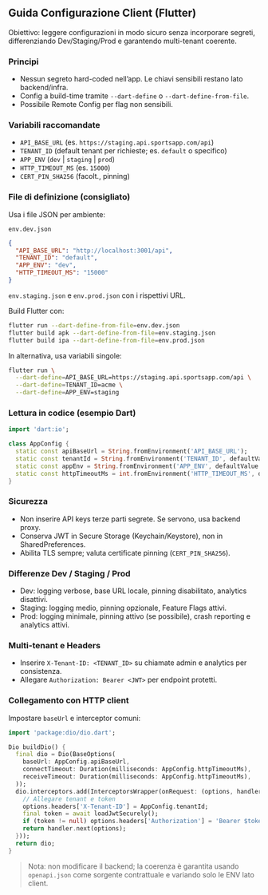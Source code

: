 ## Guida Configurazione Client (Flutter)

Obiettivo: leggere configurazioni in modo sicuro senza incorporare segreti, differenziando Dev/Staging/Prod e garantendo multi-tenant coerente.

### Principi
- Nessun segreto hard-coded nell’app. Le chiavi sensibili restano lato backend/infra.
- Config a build-time tramite `--dart-define` o `--dart-define-from-file`.
- Possibile Remote Config per flag non sensibili.

### Variabili raccomandate
- `API_BASE_URL` (es. `https://staging.api.sportsapp.com/api`)
- `TENANT_ID` (default tenant per richieste; es. `default` o specifico)
- `APP_ENV` (`dev` | `staging` | `prod`)
- `HTTP_TIMEOUT_MS` (es. `15000`)
- `CERT_PIN_SHA256` (facolt., pinning)

### File di definizione (consigliato)
Usa i file JSON per ambiente:

`env.dev.json`
```json
{
  "API_BASE_URL": "http://localhost:3001/api",
  "TENANT_ID": "default",
  "APP_ENV": "dev",
  "HTTP_TIMEOUT_MS": "15000"
}
```

`env.staging.json` e `env.prod.json` con i rispettivi URL.

Build Flutter con:
```bash
flutter run --dart-define-from-file=env.dev.json
flutter build apk --dart-define-from-file=env.staging.json
flutter build ipa --dart-define-from-file=env.prod.json
```

In alternativa, usa variabili singole:
```bash
flutter run \
  --dart-define=API_BASE_URL=https://staging.api.sportsapp.com/api \
  --dart-define=TENANT_ID=acme \
  --dart-define=APP_ENV=staging
```

### Lettura in codice (esempio Dart)
```dart
import 'dart:io';

class AppConfig {
  static const apiBaseUrl = String.fromEnvironment('API_BASE_URL');
  static const tenantId = String.fromEnvironment('TENANT_ID', defaultValue: 'default');
  static const appEnv = String.fromEnvironment('APP_ENV', defaultValue: 'dev');
  static const httpTimeoutMs = int.fromEnvironment('HTTP_TIMEOUT_MS', defaultValue: 15000);
}
```

### Sicurezza
- Non inserire API keys terze parti segrete. Se servono, usa backend proxy.
- Conserva JWT in Secure Storage (Keychain/Keystore), non in SharedPreferences.
- Abilita TLS sempre; valuta certificate pinning (`CERT_PIN_SHA256`).

### Differenze Dev / Staging / Prod
- Dev: logging verbose, base URL locale, pinning disabilitato, analytics disattivi.
- Staging: logging medio, pinning opzionale, Feature Flags attivi.
- Prod: logging minimale, pinning attivo (se possibile), crash reporting e analytics attivi.

### Multi-tenant e Headers
- Inserire `X-Tenant-ID: <TENANT_ID>` su chiamate admin e analytics per consistenza.
- Allegare `Authorization: Bearer <JWT>` per endpoint protetti.

### Collegamento con HTTP client
Impostare `baseUrl` e interceptor comuni:
```dart
import 'package:dio/dio.dart';

Dio buildDio() {
  final dio = Dio(BaseOptions(
    baseUrl: AppConfig.apiBaseUrl,
    connectTimeout: Duration(milliseconds: AppConfig.httpTimeoutMs),
    receiveTimeout: Duration(milliseconds: AppConfig.httpTimeoutMs),
  ));
  dio.interceptors.add(InterceptorsWrapper(onRequest: (options, handler) async {
    // Allegare tenant e token
    options.headers['X-Tenant-ID'] = AppConfig.tenantId;
    final token = await loadJwtSecurely();
    if (token != null) options.headers['Authorization'] = 'Bearer $token';
    return handler.next(options);
  }));
  return dio;
}
```

> Nota: non modificare il backend; la coerenza è garantita usando `openapi.json` come sorgente contrattuale e variando solo le ENV lato client.


